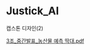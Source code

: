 # Justick_AI
캡스톤 디자인(2)

[3조_중간발표_농산물 예측 딱대.pdf](https://github.com/user-attachments/files/20152740/3._._.pdf)
